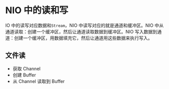 # NIO 中的读和写

IO 中的读写对应数据和`Stream`，NIO 中读写对应的就是通道和缓冲区。NIO 中从通道读取：创建一个缓冲区，然后让通道读取数据到缓冲区。NIO 写入数据到通道：创建一个缓冲区，用数据填充它，然后让通道用这些数据来执行写入。

## 文件读

- 获取 Channel
- 创建 Buffer
- 从 Channel 读取到 Buffer
